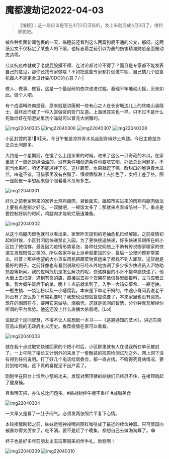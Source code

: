 # 魔都渡劫记2022-04-03

> 【编按】：这一段应该是写在4月2日深夜的，发上来就变成4月3日了。维持原貌吧。 

被各种负面新闻包裹的一天，临睡前还看到这么两篇狗屁不通的公文，郁闷。这两纸公文不仅标定了某些人的下限，也标志着之前引以为豪的伤害精准防疫全面被动态清零。

公众抗疫咋就成了老虎屁股摸不得、连讨论都讨论不得了？而且是专家都不能发表自己的意见，那你还找专家做啥？不如把这些专家都打倒进牛棚、自己搞几个应答机器人不是更合卫计委/CDC的心意？/::|

做人、做事、做官，这是一个最起码的依次递进过程。基础不牢地动山摇，历来如此。做个人吧。

有个成语叫终南捷径，原来就是讲唐朝一些有心之人在长安城边儿上的终南山装隐士，最终反而成了一种入宫做官的旁门左道。上海滩其实也一样。只不过不是什么死鱼烂虾在阳澄湖里洗个澡就可以冒充大闸蟹的。

<img decoding="async" src="https://i0.wp.com/s2.loli.net/2022/05/02/5TcnQYN7mbvp6Ie.jpg?w=640&#038;ssl=1" alt="img22040305" data-recalc-dims="1" />  
<img decoding="async" src="https://i0.wp.com/s2.loli.net/2022/05/02/XHeOqwPoAgbz38F.jpg?w=640&#038;ssl=1" alt="img22040306" data-recalc-dims="1" />  
<img decoding="async" src="https://i0.wp.com/s2.loli.net/2022/05/02/asxL9Dvf1l65IqW.jpg?w=640&#038;ssl=1" alt="img22040307" data-recalc-dims="1" />  
<img decoding="async" src="https://i0.wp.com/s2.loli.net/2022/05/02/cvAjrWL9Oye8JxY.jpg?w=640&#038;ssl=1" alt="img22040308" data-recalc-dims="1" /> 

小区封控的第1⃣️6⃣️天。今日午餐是凉拌青木瓜丝配青椒炒土鸡腿。今日主题是办法总比问题多。

大约是一个星期前，在饿了么上团水果的时候，进来了这么一只奇葩的木瓜。在家里放了一周还是绿油油的。没有条件咱创造条件也要吃它呗，办法总比问题多。不能当水果吃，咱还不能凉拌了吃，这样蔬菜、水果就逗了嘛。酸甜口的脆爽青木瓜丝，味道不错。可惜家里没有白醋了、恒顺香醋淋上去挂色了，卖相上差了些。图一是削皮一半想起来留个照看看木瓜有多生。

<img decoding="async" src="https://i0.wp.com/s2.loli.net/2022/05/02/V7sySjanpLYfqKo.jpg?w=640&#038;ssl=1" alt="img22040301" data-recalc-dims="1" /> 

好久之前老家带来的家养土鸡鸡腿肉，紧致密实。跟超市买进来的肉鸡鸡腿肉做法上要有点差别才好吃。一双腿吧，一顿饭太多了；那就来点青椒陪衬一下。重点是要控制好焖的时间，鸡腿肉才能软烂筋道兼备。

<img decoding="async" src="https://i0.wp.com/s2.loli.net/2022/05/02/MA6teIrwYDsU2ZS.jpg?w=640&#038;ssl=1" alt="img22040302" data-recalc-dims="1" /> 

从这个鸡腿肉颜色就可以看出来，家里昨天提到的老抽危机已经解除。之前疫情初起的时候，小区封闭后快递禁止入园。为了更快接送快递，好多快递员跟所在的小区拉了微信群。最近因为疫情形势紧张，各种社交网络上不断有传说哪家哪家的快递又发现阳性之类的。所以各家平台上派单就更加的少，最后一公里问题非常突出。抖音上那些绝望的大小货车司机把蔬菜物资运来了都找不到人卸货、送货就是最好的例子。之前好像也有看到说政府已经从外地协调了多少多少快递员入沪协助抗疫等新闻。我的佐料危机是怎么解决的呢，快递群里的小哥不接单跑快递了。他大街上去扫店，遇到有货的店，直接进去挨个货架在微信群里面报料，立马应者云集。我大概午饭后下的单，晚上十点前就拿到了。入手一大箱安慕希、一瓶老抽、一瓶生抽、一袋淀粉以及一小罐腐乳。本来是下单老干妈的，中途小哥问我说老干妈没有了怎么办？有腐乳要吗？我想也没想就答应说要了，本来家里也没有囤货。现在的困惑在与，要用它来做啥。烧脑壳。这就是民间的智慧，分分钟就瓦解掉你所谓的平台优势。他这还没上什么直播大杀器呢。[Lol]

说起这个民间智慧，不得不让人联想起一本书——《逃避通知的艺术》，讲述东南亚高山民的无政府主义历史。推荐疫情在家可以看看。

<img decoding="async" src="https://i0.wp.com/s2.loli.net/2022/05/02/K3QN2TF4mCjuG8z.jpg?w=640&#038;ssl=1" alt="img22040303" data-recalc-dims="1" /> 

就在我十点过取完快递回家的个把小时后，小区群里就有人在说我所在单元被封了。一上午除了楼长又计划外的来发了一套散装的抗原检测试剂之外，网上网下没有得到任何说明。打了好几个电话给居委会，都一直占线。不晓得究竟啥情况、要封到啥时候。这下真的喜提足不出户奖了。

刚刚坐在阳台上饭后小憩的功夫，发现对面顶楼的姑娘们已经屏不住、在楼顶跳起了健身操。

且看明天把，办法总比问题多。#挑战封控午餐不重样 #减脂美食

<img decoding="async" src="https://i0.wp.com/s2.loli.net/2022/05/02/wKVMFHStvOcmekB.jpg?w=640&#038;ssl=1" alt="img22040304" data-recalc-dims="1" /> 

一大早又是看了一肚子闷气。必须发两张照片平复下心情。

本轮疫情刚起之前，妹妹远程神投喂的网红咖啡成了最近的续命神器。只可惜国内被暴炒得太厉害了，吃不消。要不是赶了个晚集，都想自己去做海淘算了。😂

杯子也是好多年前朋友出去玩带回来的伴手礼。欣慰啊！

<img decoding="async" src="https://i0.wp.com/s2.loli.net/2022/05/02/d4nthwQ7STxX2VU.jpg?w=640&#038;ssl=1" alt="img22040309" data-recalc-dims="1" />  
<img decoding="async" src="https://i0.wp.com/s2.loli.net/2022/05/02/VIoK8FcAiWMpkl5.jpg?w=640&#038;ssl=1" alt="img22040310" data-recalc-dims="1" />
